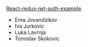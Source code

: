 [React-redux-jwt-auth-example](https://github.com/joshgeller/react-redux-jwt-auth-example).

- Ema Jovandzikov
- Iva Jurkovic
- Luka Lavrnja
- Tomislav Skokovic

